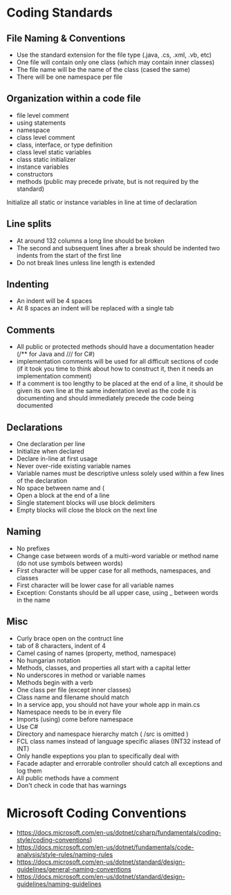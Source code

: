 # Coding Standards

## File Naming & Conventions

* Use the standard extension for the file type (.java, .cs, .xml, .vb, etc)
* One file will contain only one class (which may contain inner classes)
* The file name will be the name of the class (cased the same)
* There will be one namespace per file

## Organization within a code file

* file level comment
* using statements
* namespace
* class level comment
* class, interface, or type definition
* class level static variables
* class static initializer
* instance variables
* constructors
* methods (public may precede private, but is not required by the standard)

Initialize all static or instance variables in line at time of declaration

## Line splits

* At around 132 columns a long line should be broken
* The second and subsequent lines after a break should be indented two indents from the start of the first line
* Do not break lines unless line length is extended

## Indenting

* An indent will be 4 spaces
* At 8 spaces an indent will be replaced with a single tab

## Comments

* All public or protected methods should have a documentation header (/** for Java and /// for C#)
* implementation comments will be used for all difficult sections of code
(if it took you time to think about how to construct it, then it needs an implementation comment)
* If a comment is too lengthy to be placed at the end of a line, it should be given its own line at the same
indentation level as the code it is documenting and should immediately precede the code being documented

## Declarations

* One declaration per line
* Initialize when declared
* Declare in-line at first usage
* Never over-ride existing variable names
* Variable names must be descriptive unless solely used within a few lines of the declaration
* No space between name and (
* Open a block at the end of a line
* Single statement blocks will use block delimiters
* Empty blocks will close the block on the next line

## Naming

* No prefixes
* Change case between words of a multi-word variable or method name (do not use symbols between words)
* First character will be upper case for all methods, namespaces, and classes
* First character will be lower case for all variable names
* Exception:  Constants should be all upper case, using _ between words in the name

## Misc

* Curly brace open on the contruct line
* tab of 8 characters, indent of 4
* Camel casing of names (property, method, namespace)
* No hungarian notation
* Methods, classes, and properties all start with a capital letter
* No underscores in method or variable names
* Methods begin with a verb
* One class per file (except inner classes)
* Class name and filename should match
* In a service app, you should not have your whole app in main.cs
* Namespace needs to be in every file
* Imports (using) come before namespace
* Use C#
* Directory and namespace hierarchy match ( /src is omitted )
* FCL class names instead of language specific aliases (INT32 instead of INT)
* Only handle expeptions you plan to specifically deal with
* Facade adapter and errorable controller should catch all exceptions and log them
* All public methods have a comment
* Don't check in code that has warnings


# Microsoft Coding Conventions

* https://docs.microsoft.com/en-us/dotnet/csharp/fundamentals/coding-style/coding-conventions)
* https://docs.microsoft.com/en-us/dotnet/fundamentals/code-analysis/style-rules/naming-rules
* https://docs.microsoft.com/en-us/dotnet/standard/design-guidelines/general-naming-conventions
* https://docs.microsoft.com/en-us/dotnet/standard/design-guidelines/naming-guidelines
